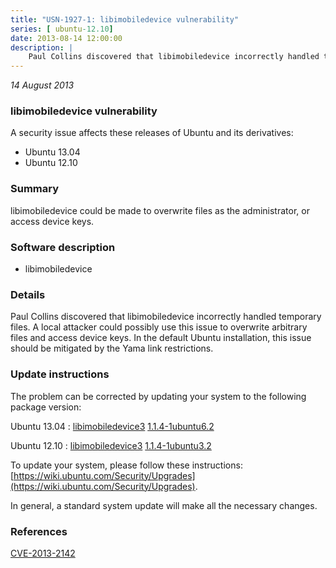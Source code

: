 ```yaml
---
title: "USN-1927-1: libimobiledevice vulnerability"
series: [ ubuntu-12.10]
date: 2013-08-14 12:00:00
description: |
    Paul Collins discovered that libimobiledevice incorrectly handled temporary files. A local attacker could possibly use this issue to overwrite arbitrary files and access device keys. In the default Ubuntu installation, this issue should be mitigated by the Yama link restrictions. 
--- 
```

 
 

*14 August 2013*

### libimobiledevice vulnerability

A security issue affects these releases of Ubuntu and its derivatives:

* Ubuntu 13.04
* Ubuntu 12.10

### Summary

libimobiledevice could be made to overwrite files as the administrator, or access device keys.

### Software description

* libimobiledevice 

### Details

Paul Collins discovered that libimobiledevice incorrectly handled temporary files. A local attacker could possibly use this issue to overwrite arbitrary files and access device keys. In the default Ubuntu installation, this issue should be mitigated by the Yama link restrictions. 

### Update instructions

The problem can be corrected by updating your system to the following package version:

Ubuntu 13.04
 : [libimobiledevice3](https://launchpad.net/ubuntu/+source/libimobiledevice) <span> [1.1.4-1ubuntu6.2](https://launchpad.net/ubuntu/+source/libimobiledevice/1.1.4-1ubuntu6.2) </span> 

Ubuntu 12.10
 : [libimobiledevice3](https://launchpad.net/ubuntu/+source/libimobiledevice) <span> [1.1.4-1ubuntu3.2](https://launchpad.net/ubuntu/+source/libimobiledevice/1.1.4-1ubuntu3.2) </span> 

To update your system, please follow these instructions: [https://wiki.ubuntu.com/Security/Upgrades](https://wiki.ubuntu.com/Security/Upgrades).

In general, a standard system update will make all the necessary changes. 

### References

 
 [CVE-2013-2142](http://people.ubuntu.com/~ubuntu-security/cve/CVE-2013-2142)
 

